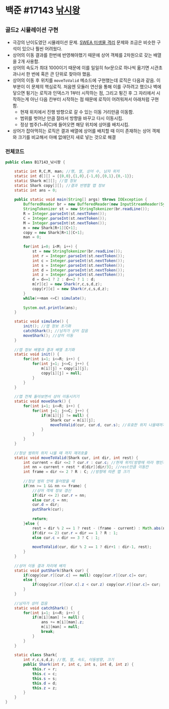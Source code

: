 # 백준 #17143 [낚시왕](https://www.acmicpc.net/problem/17143)
`골드2` `시뮬레이션` `구현`
---
- 극강의 난이도였던 시뮬레이션 문제. [SWEA 미생물 격리](https://swexpertacademy.com/main/code/problem/problemDetail.do?contestProbId=AV597vbqAH0DFAVl&&) 문제와 조금은 비슷한 구석이 있으나 훨씬 어려웠다.
- 상어의 이동 결과를 한번에 반영해야했기 때문에 상어 객체를 2차원으로 갖는 배열을 2개 사용함.
- 상어의 속도가 최대 1000이기 때문에 이를 일일히 for문으로 하나씩 옮기면 시관초과나서 한 번에 혹은 큰 단위로 찾아야 했음.
- 상어의 이동 후 위치를 `moveToValid` 메소드에 구현했는데 로직은 다음과 같음. 이 부분이 이 문제의 핵심로직. 처음엔 모듈러 연산을 통해 이를 구하려고 했으나 벽에 닿으면 튕기는 로직과 인덱스가 1부터 시작하는 점, 그리고 튕긴 후 그 자리에서 시작하는게 아닌 다음 칸부터 시작하는 점 때문에 로직이 어려워져서 아래처럼 구현함.
    - 현재 위치에서 진행 방향으로 갈 수 있는 이동 거리만큼 이동함.
    - 범위를 벗어난 만큼 잘라서 방향을 바꾸고 다시 이동시킴.
    - 정상 범주(1~R|C)에 들어오면 해당 위치에 상어를 배치시킴.
- 상어가 잡아먹히는 로직은 결과 배열에 상어를 배치할 때 이미 존재하는 상어 객체와 크기를 비교해서 아예 없애던지 새로 넣는 것으로 해결

### 전체코드
```java
public class B17143_낚시왕 {

	static int R,C,M, man; //행, 열, 상어 수, 남자 위치
	static int d[][] = {{0,0},{1,0},{-1,0},{0,1},{0,-1}};
	static Shark m[][]; //맵 정보
	static Shark copy[][]; //결과 반영할 맵 정보
	static int ans = 0;
	
	public static void main(String[] args) throws IOException {
		BufferedReader br = new BufferedReader(new InputStreamReader(System.in));
		StringTokenizer st = new StringTokenizer(br.readLine());
		R = Integer.parseInt(st.nextToken());
		C = Integer.parseInt(st.nextToken());
		M = Integer.parseInt(st.nextToken());
		m = new Shark[R+1][C+1];
		copy = new Shark[R+1][C+1];
		man = 0;
		
		for(int i=0; i<M; i++) {
			st = new StringTokenizer(br.readLine());
			int r = Integer.parseInt(st.nextToken());
			int c = Integer.parseInt(st.nextToken());
			int s = Integer.parseInt(st.nextToken());
			int d = Integer.parseInt(st.nextToken());
			int z = Integer.parseInt(st.nextToken());
			d = d==1 ? 2 : d==2 ? 1 : d;
			m[r][c] = new Shark(r,c,s,d,z);
			copy[r][c] = new Shark(r,c,s,d,z);
		}
		while(++man <=C) simulate();
		
		System.out.println(ans);
	}

	static void simulate() {
		init(); //맵 정보 초기화
		catchShark(); //남자가 상어 잡음
		moveShark(); //상어 이동
	}
	
	//맵 정보 배열과 결과 배열 초기화
	static void init() {
		for(int i=1; i<=R; i++) {
			for(int j=1; j<=C; j++) {
				m[i][j] = copy[i][j];
				copy[i][j] = null;
			}
		}
	}
	
	//맵 전체 돌아보면서 상어 이동시키기
	static void moveShark() {
		for(int i=1; i<=R; i++) {
			for(int j=1; j<=C; j++) {
				if(m[i][j] != null) {
					Shark cur = m[i][j];
					moveToValid(cur, cur.d, cur.s); //유효한 위치 나올때까지 찾고 위치시킴
				}
			}
		}
	}
	
	//정상 범위의 위치 나올 때 까지 재귀호출
	static void moveToValid(Shark cur, int dir, int rest) {
		int current = dir <=2 ? cur.r : cur.c; //현재 위치(방향에 따라 행인지 열인지 바뀜)
		int nn = current + rest * d[dir][dir/3]; //rest만큼 이동칸
		int frame = dir <= 2 ? R : C; //방향에 따른 맵 크기
		
		//정상 범위 안에 들어왔을 때
		if(nn >= 1 && nn <= frame) {
			//상어 객체 정보 갱신
			if(dir <= 2) cur.r = nn;
			else cur.c = nn;
			cur.d = dir;
			putShark(cur);
			
			return;
		}else {
			rest = dir % 2 == 1 ? rest - (frame - current) : Math.abs(nn) + 1; //남은 이동할 수 있는 거리
			if(dir <= 2) cur.r = dir == 1 ? R : 1;
			else cur.c = dir == 3 ? C : 1;
			
			moveToValid(cur, dir % 2 == 1 ? dir+1 : dir-1, rest);
		}
	}
	
	//상어 이동 결과 자리에 배치
	static void putShark(Shark cur) {
		if(copy[cur.r][cur.c] == null) copy[cur.r][cur.c]= cur;
		else {
			if(copy[cur.r][cur.c].z < cur.z) copy[cur.r][cur.c]= cur; 
		}
	}
	
	//남자가 상어 잡음
	static void catchShark() {
		for(int i=1; i<=R; i++) {
			if(m[i][man] != null) {
				ans += m[i][man].z;
				m[i][man] = null;
				break;
			}
		}
	}
	
	static class Shark{
		int r,c,s,d,z; //행, 열, 속도, 이동방향, 크기
		public Shark(int r, int c, int s, int d, int z) {
			this.r = r;
			this.c = c;
			this.s = s;
			this.d = d;
			this.z = z;
		}
	}
}

```
